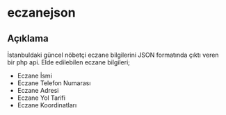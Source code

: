 # eczanejson
## Açıklama
İstanbuldaki güncel nöbetçi eczane bilgilerini JSON formatında çıktı veren bir php api.
Elde edilebilen eczane bilgileri;
* Eczane İsmi
* Eczane Telefon Numarası
* Eczane Adresi
* Eczane Yol Tarifi
* Eczane Koordinatları

